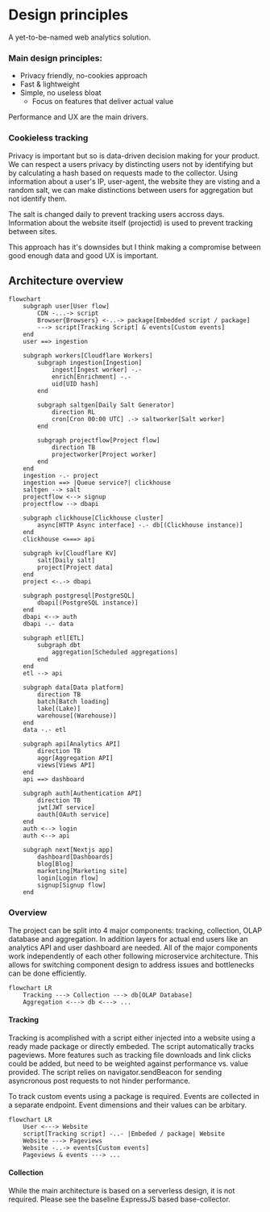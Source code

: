 # Design principles

A yet-to-be-named web analytics solution.

### Main design principles:

- Privacy friendly, no-cookies approach
- Fast & lightweight
- Simple, no useless bloat
  - Focus on features that deliver actual value

Performance and UX are the main drivers.

### Cookieless tracking

Privacy is important but so is data-driven decision making for your product.
We can respect a users privacy by distincting users not by identifying but by calculating a hash based on requests made to the collector.
Using information about a user's IP, user-agent, the website they are visting and a random salt, we can make distinctions between users for aggregation but not identify them. 

The salt is changed daily to prevent tracking users accross days. Information about the website itself (projectid) is used to prevent tracking between sites.

This approach has it's downsides but I think making a compromise between good enough data and good UX is important.

## Architecture overview

```mermaid
flowchart
    subgraph user[User flow]
        CDN -...-> script
        Browser{Browsers} <-..-> package[Embedded script / package]
        ---> script[Tracking Script] & events[Custom events]
    end
    user ==> ingestion

    subgraph workers[Cloudflare Workers]
        subgraph ingestion[Ingestion]
            ingest[Ingest worker] -.-
            enrich[Enrichment] -.-
            uid[UID hash]
        end

        subgraph saltgen[Daily Salt Generator]
            direction RL
            cron[Cron 00:00 UTC] .-> saltworker[Salt worker]
        end

        subgraph projectflow[Project flow]
            direction TB
            projectworker[Project worker]
        end
    end
    ingestion -.- project
    ingestion ==> |Queue service?| clickhouse
    saltgen --> salt
    projectflow <--> signup
    projectflow --> dbapi

    subgraph clickhouse[Clickhouse cluster]
        async[HTTP Async interface] -.- db[(Clickhouse instance)]
    end
    clickhouse <===> api

    subgraph kv[Cloudflare KV]
        salt[Daily salt]
        project[Project data]
    end
    project <-.-> dbapi

    subgraph postgresql[PostgreSQL]
        dbapi[(PostgreSQL instance)] 
    end
    dbapi <--> auth
    dbapi -.- data

    subgraph etl[ETL]
        subgraph dbt
            aggregation[Scheduled aggregations]
        end
    end
    etl --> api

    subgraph data[Data platform]
        direction TB
        batch[Batch loading]
        lake[(Lake)]
        warehouse[(Warehouse)]
    end 
    data -.- etl

    subgraph api[Analytics API]
        direction TB
        aggr[Aggregation API]
        views[Views API]
    end
    api ==> dashboard

    subgraph auth[Authentication API]
        direction TB
        jwt[JWT service]
        oauth[OAuth service]
    end
    auth <--> login
    auth <--> api

    subgraph next[Nextjs app]
        dashboard[Dashboards]
        blog[Blog]
        marketing[Marketing site]
        login[Login flow]
        signup[Signup flow]
    end
```
### Overview

The project can be split into 4 major components: tracking, collection, OLAP database and aggregation. In addition layers for actual end users like an analytics API and user dashboard are needed. All of the major components work independently of each other following microservice architecture. This allows for switching component design to address issues and bottlenecks can be done efficiently.

```mermaid
flowchart LR
    Tracking ---> Collection ---> db[OLAP Database] 
    Aggregation <---> db <---> ...
```

#### Tracking

Tracking is acomplished with a script either injected into a website using a ready made package or directly embeded. The script automatically tracks pageviews. More features such as tracking file downloads and link clicks could be added, but need to be weighted against performance vs. value provided. The script relies on navigator.sendBeacon for sending asyncronous post requests to not hinder performance.

To track custom events using a package is required. Events are collected in a separate endpoint. Event dimensions and their values can be arbitary.
```mermaid
flowchart LR
    User <---> Website
    script[Tracking script] -..- |Embeded / package| Website
    Website ---> Pageviews
    Website -..-> events[Custom events]
    Pageviews & events ---> ...
```

#### Collection

While the main architecture is based on a serverless design, it is not required. Please see the baseline ExpressJS based base-collector.
